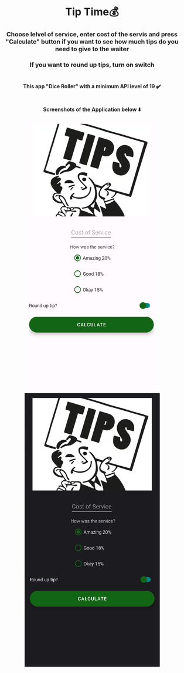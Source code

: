 <h1 align="center">Tip Time💰</a> 
<h3 align="center"> Choose lelvel of service, enter cost of the servis and press "Calculate" button if you want to see how much tips do you need to give to the waiter </h3>
<h3 align="center"> If you want to round up tips, turn on switch</h3>
  
<h1 align="center"></a>
<h4 align="center"> This app "Dice Roller" with a minimum API level of 19 ✔️</h1>
<h1 align="center"></a>
<h4 align="center"> Screenshots of the Application below ⬇️ </h4>
<h4 align="center"><img src="src_1.png" alt="Screenshot LightTheme"> <img src="src_2.png" alt="ScreenshotDarkTheme"> </h4>
